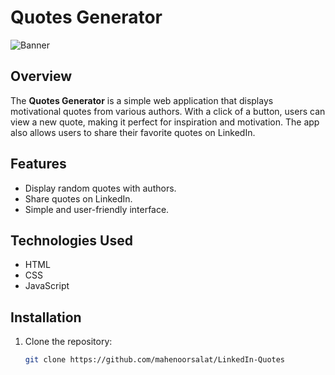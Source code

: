 # Quotes Generator

![Banner](https://encrypted-tbn0.gstatic.com/images?q=tbn:ANd9GcTvEGcgKv2Di9O2z6UiidDWeCjjGEbmC2NFvA&s)

## Overview

The **Quotes Generator** is a simple web application that displays motivational quotes from various authors. With a click of a button, users can view a new quote, making it perfect for inspiration and motivation. The app also allows users to share their favorite quotes on LinkedIn.

## Features

- Display random quotes with authors.
- Share quotes on LinkedIn.
- Simple and user-friendly interface.

## Technologies Used

- HTML
- CSS
- JavaScript

## Installation

1. Clone the repository:
   ```bash
   git clone https://github.com/mahenoorsalat/LinkedIn-Quotes
